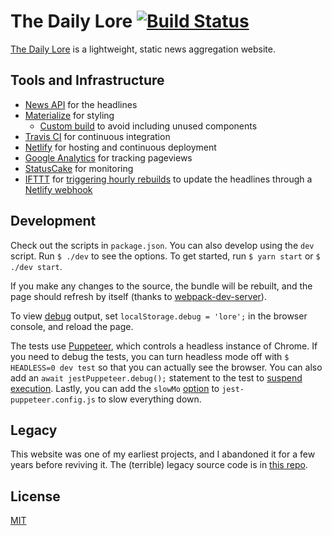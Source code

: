 # The Daily Lore [![Build Status](https://travis-ci.org/dguo/dailylore.svg?branch=master)](https://travis-ci.org/dguo/dailylore)

[The Daily Lore](https://www.dailylore.com/) is a lightweight, static news
aggregation website.

## Tools and Infrastructure

* [News API](https://newsapi.org) for the headlines
* [Materialize](http://materializecss.com) for styling
    * [Custom build](https://github.com/dguo/dailylore/blob/master/styles.scss)
      to avoid including unused components
* [Travis CI](https://travis-ci.org/) for continuous integration
* [Netlify](https://www.netlify.com/) for hosting and continuous deployment
* [Google Analytics](https://www.google.com/analytics/) for tracking pageviews
* [StatusCake](https://www.statuscake.com/) for monitoring
* [IFTTT](https://ifttt.com/) for [triggering hourly rebuilds](https://ifttt.com/date_and_time) to update the headlines through a [Netlify webhook](https://www.netlify.com/docs/webhooks/)

## Development

Check out the scripts in `package.json`. You can also develop using the `dev`
script. Run `$ ./dev` to see the options. To get started, run `$ yarn start` or
`$ ./dev start`.

If you make any changes to the source, the bundle will be rebuilt, and the page
should refresh by itself (thanks to
[webpack-dev-server](https://webpack.github.io/docs/webpack-dev-server.html)).

To view [debug](https://github.com/visionmedia/debug#browser-support) output,
set `localStorage.debug = 'lore';` in the browser console, and reload the page.

The tests use [Puppeteer](https://github.com/GoogleChrome/puppeteer), which
controls a headless instance of Chrome. If you need to debug the tests, you can
turn headless mode off with `$ HEADLESS=0 dev test` so that you can actually
see the browser. You can also add an `await jestPuppeteer.debug();` statement
to the test to [suspend
execution](https://github.com/smooth-code/jest-puppeteer#put-in-debug-mode).
Lastly, you can add the `slowMo`
[option](https://github.com/GoogleChrome/puppeteer#debugging-tips) to
`jest-puppeteer.config.js` to slow everything down.

## Legacy

This website was one of my earliest projects, and I abandoned it for a few
years before reviving it. The (terrible) legacy source code is in [this
repo](https://github.com/dguo/headlines).

## License

[MIT](https://github.com/dguo/dailylore/blob/master/LICENSE)
